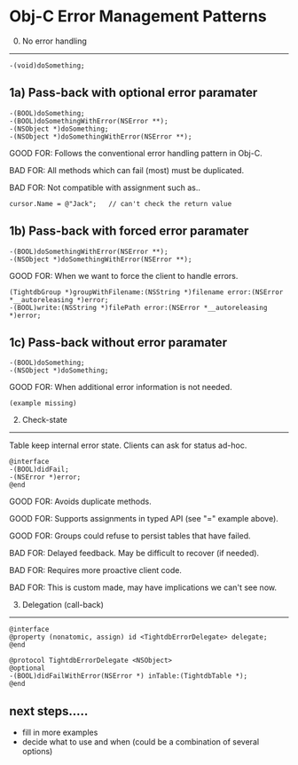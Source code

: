 Obj-C Error Management Patterns
===============================

0) No error handling
--------------------
    -(void)doSomething;

1a) Pass-back with optional error paramater
-------------------------------------------
    -(BOOL)doSomething;
    -(BOOL)doSomethingWithError(NSError **);
    -(NSObject *)doSomething;
    -(NSObject *)doSomethingWithError(NSError **);

GOOD FOR: Follows the conventional error handling pattern in Obj-C.

BAD FOR: All methods which can fail (most) must be duplicated.

BAD FOR: Not compatible with assignment such as..

	cursor.Name = @"Jack";   // can't check the return value

1b) Pass-back with forced error paramater
-------------------------------------------
    -(BOOL)doSomethingWithError(NSError **);
    -(NSObject *)doSomethingWithError(NSError **);

GOOD FOR: When we want to force the client to handle errors.
    
    (TightdbGroup *)groupWithFilename:(NSString *)filename error:(NSError *__autoreleasing *)error;
    -(BOOL)write:(NSString *)filePath error:(NSError *__autoreleasing *)error;

1c) Pass-back without error paramater
-------------------------------------------
    -(BOOL)doSomething;
    -(NSObject *)doSomething;

GOOD FOR: When additional error information is not needed.

	(example missing)

2) Check-state
--------------
Table keep internal error state. Clients can ask for status ad-hoc.

	@interface
	-(BOOL)didFail;
	-(NSError *)error;
	@end

GOOD FOR: Avoids duplicate methods.

GOOD FOR: Supports assignments in typed API (see "=" example above).

GOOD FOR: Groups could refuse to persist tables that have failed.

BAD FOR: Delayed feedback. May be difficult to recover (if needed).

BAD FOR: Requires more proactive client code.

BAD FOR: This is custom made, may have implications we can't see now.


3) Delegation (call-back)
-------------------------
    @interface
    @property (nonatomic, assign) id <TightdbErrorDelegate> delegate;
    @end

    @protocol TightdbErrorDelegate <NSObject>
    @optional
    -(BOOL)didFailWithError(NSError *) inTable:(TightdbTable *);
    @end


next steps.....
---------------

- fill in more examples
- decide what to use and when (could be a combination of several options)
